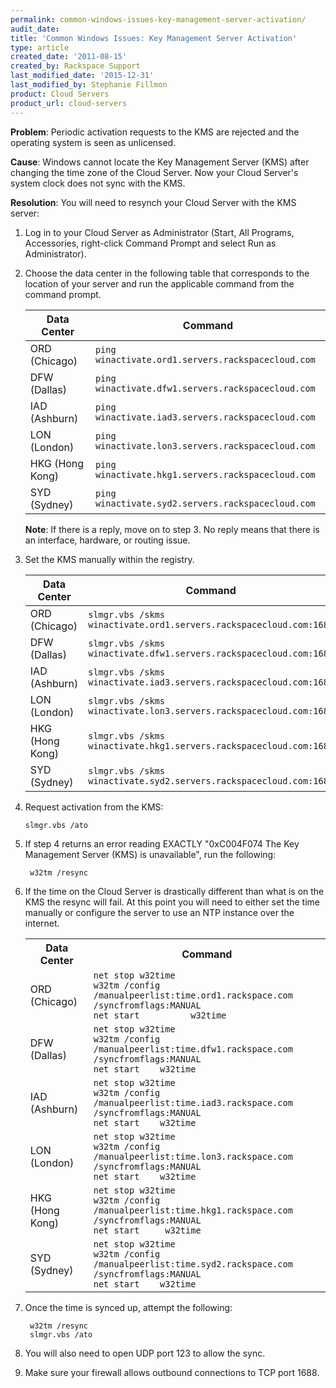 ```yaml
---
permalink: common-windows-issues-key-management-server-activation/
audit_date:
title: 'Common Windows Issues: Key Management Server Activation'
type: article
created_date: '2011-08-15'
created_by: Rackspace Support
last_modified_date: '2015-12-31'
last_modified_by: Stephanie Fillmon
product: Cloud Servers
product_url: cloud-servers
---
```


**Problem**:  Periodic activation requests to the KMS are rejected and
the operating system is seen as unlicensed.

**Cause**: Windows cannot locate the Key Management Server (KMS) after
changing the time zone of the Cloud Server.  Now your Cloud Server's
system clock does not sync with the KMS.

**Resolution**: You will need to resynch your Cloud Server with the KMS
server:

1. Log in to your Cloud Server as Administrator (Start, All Programs,
   Accessories, right-click Command Prompt and select Run as
   Administrator).

2. Choose the data center in the following table that corresponds to
   the location of your server and run the applicable command from the
   command prompt.
   
   | Data Center      | Command                                            |
   |------------------|----------------------------------------------------|
   | ORD (Chicago)    | `ping winactivate.ord1.servers.rackspacecloud.com` |
   | DFW (Dallas)     | `ping winactivate.dfw1.servers.rackspacecloud.com` |
   | IAD (Ashburn)    | `ping winactivate.iad3.servers.rackspacecloud.com` |
   | LON (London)     | `ping winactivate.lon3.servers.rackspacecloud.com` |
   | HKG (Hong Kong)  | `ping winactivate.hkg1.servers.rackspacecloud.com` |
   | SYD (Sydney)     | `ping winactivate.syd2.servers.rackspacecloud.com` |
   
   **Note**: If there is a reply, move on to step 3.  No reply means that there
   is an interface, hardware, or routing issue.

3. Set the KMS manually within the registry.
   
   | Data Center     | Command                                                            |
   |-----------------|--------------------------------------------------------------------|
   | ORD (Chicago)   | `slmgr.vbs /skms winactivate.ord1.servers.rackspacecloud.com:1688` |
   | DFW (Dallas)    | `slmgr.vbs /skms winactivate.dfw1.servers.rackspacecloud.com:1688` |
   | IAD (Ashburn)   | `slmgr.vbs /skms winactivate.iad3.servers.rackspacecloud.com:1688` |
   | LON (London)    | `slmgr.vbs /skms winactivate.lon3.servers.rackspacecloud.com:1688` |
   | HKG (Hong Kong) | `slmgr.vbs /skms winactivate.hkg1.servers.rackspacecloud.com:1688` |
   | SYD (Sydney)    | `slmgr.vbs /skms winactivate.syd2.servers.rackspacecloud.com:1688` |

4. Request activation from the KMS:
    
       slmgr.vbs /ato

5. If step 4 returns an error reading EXACTLY "0xC004F074 The Key 
   Management Server (KMS) is unavailable", run the following:
   
        w32tm /resync
   
6. If the time on the Cloud Server is drastically different than
     what is on the KMS the resync will fail.  At this point you will need to
     either set the time manually or configure the server to use an NTP
     instance over the internet.
     
     <table>
     <tr>
       <th>Data Center</th>
       <th>Command</th>
     </tr>
     <tr>
       <td>ORD (Chicago)</td>
       <td><code>net stop w32time<br>w32tm /config /manualpeerlist:time.ord1.rackspace.com /syncfromflags:MANUAL<br>net start          w32time</code></td>
     </tr>
     <tr>
       <td>DFW (Dallas)</td>
       <td><code>net stop w32time<br>w32tm /config /manualpeerlist:time.dfw1.rackspace.com /syncfromflags:MANUAL <br>net start    w32time</code></td>
     </tr>
     <tr>
       <td>IAD (Ashburn)</td>
       <td><code>net stop w32time<br>w32tm /config /manualpeerlist:time.iad3.rackspace.com /syncfromflags:MANUAL <br>net start    w32time</code></td>
     </tr>
     <tr>
       <td>LON (London)</td>
       <td><code>net stop w32time<br>w32tm /config /manualpeerlist:time.lon3.rackspace.com /syncfromflags:MANUAL <br>net start    w32time</code></td>
     </tr>
     <tr>
       <td>HKG (Hong Kong)</td>
       <td><code>net stop w32time<br>w32tm /config /manualpeerlist:time.hkg1.rackspace.com /syncfromflags:MANUAL <br>net start     w32time</code></td>
     </tr>
     <tr>
       <td>SYD (Sydney)</td>
       <td><code>net stop w32time<br>w32tm /config /manualpeerlist:time.syd2.rackspace.com /syncfromflags:MANUAL <br>net start    w32time</code></td>
     </tr>
     </table>
   
7. Once the time is synced up, attempt the following:
    
        w32tm /resync
        slmgr.vbs /ato

8. You will also need to open UDP port 123 to allow the sync.

9. Make sure your firewall allows outbound connections to TCP port
   1688.
